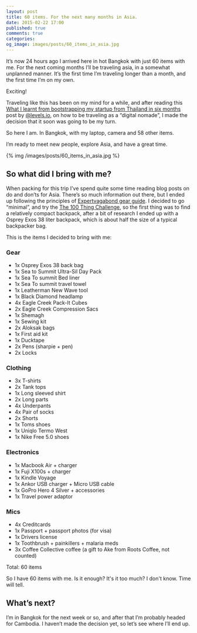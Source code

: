 ```yaml
---
layout: post
title: 60 items. For the next many months in Asia.
date: 2015-02-22 17:00
published: true
comments: true
categories:
og_image: images/posts/60_items_in_asia.jpg
---
```

 
It’s now 24 hours ago I arrived here in hot Bangkok with just 60 items with me. For the next coming months I’ll be traveling asia, in a somewhat unplanned manner. It’s the first time I’m traveling longer than a month, and the first time I’m on my own. 

Exciting!

Traveling like this has been on my mind for a while, and after reading this [What I learnt from bootstrapping my startup from Thailand in six months](https://levels.io/bootstrapping-startup-thailand/) post by [@levels.io](https://twitter.com/levelsio), on how to be traveling as a “digital nomade”, I made the decision that it soon was going to be my turn.

So here I am. In Bangkok, with my laptop, camera and 58 other items. 

I’m ready to meet new people, explore Asia, and have a great time.

{% img /images/posts/60_items_in_asia.jpg %}

<!--more--> 

## So what did I bring with me?
When packing for this trip I’ve spend quite some time reading blog posts on do and don’ts for Asia. There’s so much information out there, but I ended up following the principles of [Expertvagabond gear guide](expertvagabond.com/travel-gear-guide/). I decided to go “minimal”, and try the [The 100 Thing Challenge](https://levels.io/the-100-thing-challenge/), so the first thing was to find a relatively compact backpack, after a bit of research I ended up with a Osprey Exos 38 liter backpack, which is about half the size of a typical backpacker bag. 

This is the items I decided to bring with me:

### Gear
- 1x Osprey Exos 38 back bag
- 1x Sea to Summit Ultra-Sil Day Pack 
- 1x Sea To summit Bed liner
- 1x Sea To summit travel towel
- 1x Leatherman New Wave tool
- 1x Black Diamond headlamp
- 4x Eagle Creek Pack-It Cubes
- 2x Eagle Creek Compression Sacs
- 1x Shemagh
- 1x Sewing kit
- 2x Aloksak bags
- 1x First aid kit
- 1x Ducktape
- 2x Pens (sharpie + pen)
- 2x Locks

### Clothing
- 3x T-shirts
- 2x Tank tops
- 1x Long sleeved shirt
- 2x Long parts
- 4x Underpants
- 4x Pair of socks
- 2x Shorts
- 1x Toms shoes
- 1x Uniqlo Termo West
- 1x Nike Free 5.0 shoes

### Electronics
- 1x Macbook Air + charger
- 1x Fuji X100s + charger
- 1x Kindle Voyage
- 1x Ankor USB charger + Micro USB cable
- 1x GoPro Hero 4 Silver + accessories
- 1x Travel power adaptor

### Mics
- 4x Creditcards
- 1x Passport + passport photos (for visa)
- 1x Drivers license
- 1x Toothbrush + painkillers + malaria meds
- 3x Coffee Collective coffee (a gift to Ake from Roots Coffee, not counted) 

Total: 60 items 

So I have 60 items with me. Is it enough? It's it too much? I don't know. Time will tell.

## What’s next?
I’m in Bangkok for the next week or so, and after that I’m probably headed for Cambodia. I haven’t made the decision yet, so let’s see where I’ll end up.
